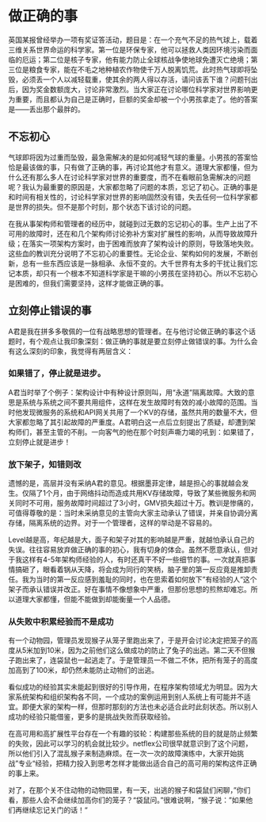 # 做正确的事
英国某报曾经举办一项有奖证答活动，题目是：在一个充气不足的热气球上，载着三维关系世界命运的科学家。第一位是环保专家，他可以拯救人类因环境污染而面临的厄运；第二位是核子专家，他有能力防止全球核战争使地球免遭灭亡绝境；第三位是粮食专家，能在不毛之地种植农作物使千万人脱离饥荒。此时热气球即将坠毁，必须丢一个人以减轻载重，使其余的两人得以存活，请问该丢下谁？问题刊出后，因为奖金数额庞大，讨论非常激烈。当大家正在讨论哪位科学家对世界影响更为重要，而且都认为自己是正确时，巨额的奖金却被一个小男孩拿走了。他的答案是——丢出那个最胖的。

## 不忘初心

气球即将因为过重而坠毁，最急需解决的是如何减轻气球的重量。小男孩的答案恰恰是最该做的事，只有做了正确的事，再讨论其他才有意义。道理大家都懂，但为什么还有那么多人在讨论科学家对世界的重要度，而不在看眼前急需解决的问题呢？我认为最重要的原因是，大家都忽略了问题的本质，忘记了初心。正确的事是和时间有相关性的，讨论科学家对世界的影响固然没有错，失去任何一位科学家都是世界的损失。但不是那个时刻，那个状态下该讨论的问题。

在我从事架构师和管理者的经历中，就碰到过无数的忘记初心的事。生产上出了不可用的故障时，还在和几个架构师讨论弥补方案对扩展性的影响，从而导致故障升级；在落实一项架构方案时，由于困难而放弃了架构设计的原则，导致落地失败。这些血的教训充分说明了不忘初心的重要性。无论企业、架构如何的发展，不断创新，总有一些东西应该是一脉相承、永恒不变的。大千世界有太多的干扰让我们忘记本质，却只有一个根本不知道科学家是干嘛的小男孩在坚持初心。所以不忘初心是困难的，但我们需要坚持，这样才能做正确的事。

## 立刻停止错误的事

A君是我在拼多多敬佩的一位有战略思想的管理者。在与他讨论做正确的事这个话题时，有个观点让我印象深刻：做正确的事就是要立刻停止做错误的事。为什么会有这么深刻的印象，我觉得有两层含义：

### 如果错了，停止就是进步。

A君当时举了个例子：架构设计中有种设计原则叫，用“永道”隔离故障。大致的意思是系统与系统之间不要共用组件，这样在发生故障时有效的减小故障的范围。当时他发现微服务的系统和API网关共用了一个KV的存储，虽然共用的数量不大，但大家都忽略了其引起故障的严重度。A君明白这一点后立刻提出了质疑，却遭到架构师们，甚至主管的不削。一向客气的他在那个时刻声嘶力竭的吼到：如果错了，立刻停止就是进步！

### 放下架子，知错则改

遗憾的是，高层并没有采纳A君的意见。根据墨菲定律，越是担心的事就越会发生。仅隔了1个月，由于网络抖动而造成共用KV存储故障，导致了某些微服务和网关同时不可用，服务故障时间超过了3小时，GMV损失超过十万。教训是惨痛的，可值得尊敬的是：当时未采纳意见的主管向大家主动承认了错误，并亲自协调分离存储，隔离系统的边界。对于一个管理者，这样的举动是不容易的。

Level越是高，年纪越是大，面子和架子对其的影响越是严重，就越怕承认自己的失误。往往容易放弃做正确的事的初心，我有切身的体会。虽然不愿意承认，但对于我这样有4-5年架构师经验的人，有时还真干不好一些细节的事。一次就真把事情搞砸了，眼看着锅从天降，将会成为同行的笑柄，脑子里的第一反应竟是推卸责任。我为当时的第一反应感到羞耻的同时，也在思索着如何放下”有经验的人“这个架子而承认错误并改正。好在事情不像想象中严重，但那份思想的煎熬却难忘。所以道理大家都懂，但能不能做到却能衡量一个人品德。

### 从失败中积累经验而不是成功

有一个动物园，管理员发现猴子从笼子里跑出来了，于是开会讨论决定把笼子的高度从5米加到10米，因为之前他们这么做成功的防止了兔子的出逃。第二天不但猴子跑出来了，连袋鼠也一起逃走了。于是管理员一不做二不休，把所有笼子的高度加高到了100米，却仍然未能防止动物们的出逃。

看似成功的经验其实未能起到很好的引导作用，在程序架构领域尤为明显。因为大家系统架构和组织架构各不同，一个成功的案例运用到别人系统上有可能并不适宜。即便大家的架构一样，但那时那刻的方法也未必适合此时此刻状态。所以别人成功的经验只能借鉴，更多的是挑战失败而获取经验。

在高可用和高扩展性平台存在一个有趣的驳轮：构建那些系统的目的就是防止频繁的失败，因此可以学习的机会就比较少。netflex公司很早就意识到了这个问题，所以他们引入了混乱猴子来制造麻烦。在一次一次的故障演练中，大家开始挑战”专业“经验，把精力投入到思考怎样才能做出适合自己的高可用的架构这件正确的事上来。


对了，在那个关不住动物的动物园里，有一天，出逃的猴子和袋鼠们闲聊，”你们看，那些人会不会继续加高你们的笼子？“袋鼠问。”很难说啊，“猴子说：”如果他们再继续忘记关门的话！“
